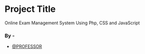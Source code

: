 # Project Title

Online Exam Management System Using Php, CSS and JavaScript


### By -

- [@PROFESSOR](https://www.github.com/X-PROFESSOR)


